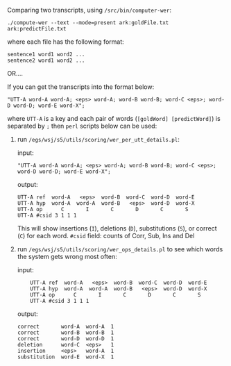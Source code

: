 Comparing two transcripts, using `/src/bin/computer-wer`:

```
./compute-wer --text --mode=present ark:goldFile.txt ark:predictFile.txt    
```    

where each file has the following format:
    
```
sentence1 word1 word2 ...
sentence2 word1 word2 ...
```

OR....

If you can get the transcripts into the format below:
    
```
"UTT-A word-A word-A; <eps> word-A; word-B word-B; word-C <eps>; word-D word-D; word-E word-X";
```

where `UTT-A` is a key and each pair of words (`[goldWord] [predictWord]`) is separated by `;` then `perl` scripts below can be used:

1. run `/egs/wsj/s5/utils/scoring/wer_per_utt_details.pl`:

    input:

    ```
    "UTT-A word-A word-A; <eps> word-A; word-B word-B; word-C <eps>; word-D word-D; word-E word-X";
    ```

    output:

    ```
    UTT-A ref  word-A   <eps>  word-B  word-C  word-D  word-E
    UTT-A hyp  word-A  word-A  word-B   <eps>  word-D  word-X
    UTT-A op      C       I       C       D       C       S
    UTT-A #csid 3 1 1 1
    ```

   This will show insertions (`I`), deletions (`D`), substitutions (`S`), or correct (`C`) for each word.
   `#csid` field: counts of Corr, Sub, Ins and Del

3. run `/egs/wsj/s5/utils/scoring/wer_ops_details.pl` to see which words the system gets wrong most often:

    input:

    ```
        UTT-A ref  word-A   <eps>  word-B  word-C  word-D  word-E
        UTT-A hyp  word-A  word-A  word-B   <eps>  word-D  word-X
        UTT-A op      C       I       C       D       C       S
        UTT-A #csid 3 1 1 1
    ```

    output:

    ```
    correct       word-A  word-A  1
    correct       word-B  word-B  1
    correct       word-D  word-D  1
    deletion      word-C  <eps>   1
    insertion     <eps>   word-A  1
    substitution  word-E  word-X  1
    ```


